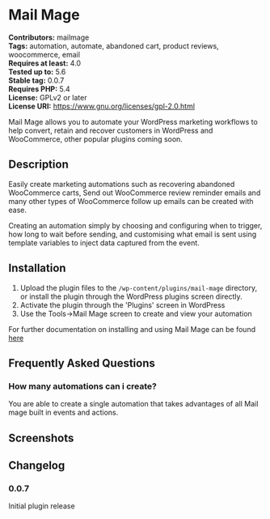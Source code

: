 # Mail Mage

**Contributors:** mailmage \
**Tags:** automation, automate, abandoned cart, product reviews, woocommerce, email \
**Requires at least:** 4.0 \
**Tested up to:** 5.6 \
**Stable tag:** 0.0.7 \
**Requires PHP:** 5.4 \
**License:** GPLv2 or later \
**License URI:** https://www.gnu.org/licenses/gpl-2.0.html

Mail Mage allows you to automate your WordPress marketing workflows to help convert, retain and recover customers in WordPress and WooCommerce, other popular plugins coming soon.

## Description

Easily create marketing automations such as recovering abandoned WooCommerce carts, Send out WooCommerce review reminder emails and many other types of WooCommerce follow up emails can be created with ease. 

Creating an automation simply by choosing and configuring when to trigger, how long to wait before sending, and customising what email is sent using template variables to inject data captured from the event. 

## Installation

1. Upload the plugin files to the `/wp-content/plugins/mail-mage` directory, or install the plugin through the WordPress plugins screen directly.
1. Activate the plugin through the 'Plugins' screen in WordPress
1. Use the Tools->Mail Mage screen to create and view your automation

For further documentation on installing and using Mail Mage can be found [here](https://www.wpmailmage.com/docs/)

## Frequently Asked Questions

### How many automations can i create?

You are able to create a single automation that takes advantages of all Mail mage built in events and actions. 

## Screenshots



## Changelog

### 0.0.7

Initial plugin release
